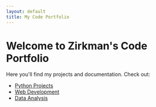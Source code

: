 ```yaml
---
layout: default
title: My Code Portfolio
---
```


# Welcome to Zirkman's Code Portfolio
Here you'll find my projects and documentation. Check out:
- [Python Projects](/python.html)
- [Web Development](/web.html) 
- [Data Analysis](/data.html)
